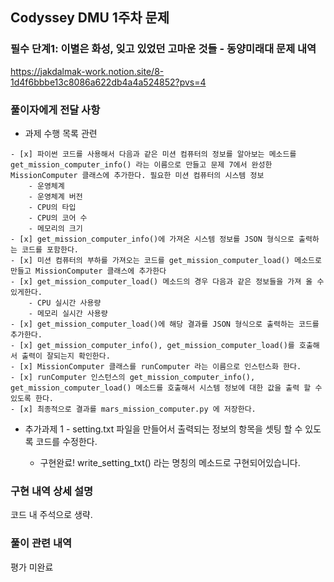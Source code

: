 ## Codyssey DMU 1주차 문제

### 필수 단계1: 이별은 화성, 잊고 있었던 고마운 것들 - 동양미래대 문제 내역

https://jakdalmak-work.notion.site/8-1d4f6bbbe13c8086a622db4a4a524852?pvs=4

### 풀이자에게 전달 사항

- 과제 수행 목록 관련

```
- [x] 파이썬 코드를 사용해서 다음과 같은 미션 컴퓨터의 정보를 알아보는 메소드를 get_mission_computer_info() 라는 이름으로 만들고 문제 7에서 완성한 MissionComputer 클래스에 추가한다. 필요한 미션 컴퓨터의 시스템 정보
    - 운영체계
    - 운영체계 버전
    - CPU의 타입
    - CPU의 코어 수
    - 메모리의 크기
- [x] get_mission_computer_info()에 가져온 시스템 정보를 JSON 형식으로 출력하는 코드를 포함한다.
- [x] 미션 컴퓨터의 부하를 가져오는 코드를 get_mission_computer_load() 메소드로 만들고 MissionComputer 클래스에 추가한다
- [x] get_mission_computer_load() 메소드의 경우 다음과 같은 정보들을 가져 올 수 있게한다.
    - CPU 실시간 사용량
    - 메모리 실시간 사용량
- [x] get_mission_computer_load()에 해당 결과를 JSON 형식으로 출력하는 코드를 추가한다.
- [x] get_mission_computer_info(), get_mission_computer_load()를 호출해서 출력이 잘되는지 확인한다.
- [x] MissionComputer 클래스를 runComputer 라는 이름으로 인스턴스화 한다.
- [x] runComputer 인스턴스의 get_mission_computer_info(), get_mission_computer_load() 메소드를 호출해서 시스템 정보에 대한 값을 출력 할 수 있도록 한다.
- [x] 최종적으로 결과를 mars_mission_computer.py 에 저장한다.
```

- 추가과제 1 - setting.txt 파일을 만들어서 출력되는 정보의 항목을 셋팅 할 수 있도록 코드를 수정한다.

  - 구현완료! write_setting_txt() 라는 명칭의 메소드로 구현되어있습니다.

### 구현 내역 상세 설명

코드 내 주석으로 생략.

### 풀이 관련 내역

평가 미완료
